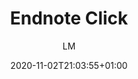 ---
title: "Endnote Click"
images: # Create a folder in /static/images/tools that has the same name as this current markdown file and place the images there. We only need the file name here. If this is not clear, please refer to existing tools as references.
  - path: www.tandfonline.com_doi_full.png
  - path: kopernio.com_viewer.png
  - path: kopernio.com_settings.png
  - path: kopernio.com_locker_by_journal.png
  - path: kopernio.com_locker_bydate.png
categories:
  - "Project Research"
tags:
  - References and Journals
  - Reference Management
  - Open Science
links:
  - name: EndNote Click
    link: https://click.endnote.com
  - name: EndNote Click invite link
    link: https://click.endnote.com/invite/fb2902811
summary: "A browser extension to read and download papers for free and legally."
features:
  - Adds buttons to read or download pdf right on the publisher's site
  - Read in a nice pdf reader (better than the chrome/firefox pdf reader)
  - Sync with dropbox
  - Support multiple reference management systems such as mendeley, endnote.
platforms:
  - "Web"
fields:
  - "General and Interdisciplinary"
plans:
  - name:
    description:
makers: # the makers of the tool
  - name:
    description:
author: LM   # the person who submitted this tool to KausalFlow
date: 2020-11-02T21:03:55+01:00
draft: false
---